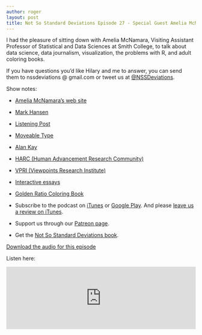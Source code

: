 ```yaml
---
author: roger
layout: post
title: Not So Standard Deviations Episode 27 - Special Guest Amelia McNamara
---
```


I had the pleasure of sitting down with Amelia McNamara, Visiting Assistant Professor of Statistical and Data Sciences at Smith College, to talk about data science, data journalism, visualization, the problems with R, and adult coloring books.

If you have questions you’d like Hilary and me to answer, you can send them to nssdeviations @ gmail.com or tweet us at [@NSSDeviations](https://twitter.com/nssdeviations).

Show notes:

* [Amelia McNamara’s web site](http://www.science.smith.edu/~amcnamara/index.html)

* [Mark Hansen](http://datascience.columbia.edu/mark-hansen)

* [Listening Post](https://www.youtube.com/watch?v=dD36IajCz6A)

* [Moveable Type](http://www.nytimes.com/video/arts/1194817116105/moveable-type.html)

* [Alan Kay](https://en.wikipedia.org/wiki/Alan_Kay)

* [HARC (Human Advancement Research Community)](https://harc.ycr.org/)

* [VPRI (Viewpoints Research Institute)](http://www.vpri.org/index.html)

* [Interactive essays](https://www.youtube.com/watch?v=hps9r7JZQP8)

* [Golden Ratio Coloring Book](https://rafaelaraujoart.com/products/golden-ratio-coloring-book)

* Subscribe to the podcast on [iTunes](https://itunes.apple.com/us/podcast/not-so-standard-deviations/id1040614570) or  [Google Play](https://play.google.com/music/listen?u=0#/ps/Izfnbx6tlruojkfrvhjfdj3nmna). And please [leave us a review on iTunes](https://itunes.apple.com/us/podcast/not-so-standard-deviations/id1040614570).

* Support us through our [Patreon page](https://www.patreon.com/NSSDeviations?ty=h).

* Get the [Not So Standard Deviations book](https://leanpub.com/conversationsondatascience/).


[Download the audio for this episode](https://soundcloud.com/nssd-podcast/episode-27-special-guest-amelia-mcnamara)

Listen here:
<iframe width="100%" height="166" scrolling="no" frameborder="no" src="https://w.soundcloud.com/player/?url=https%3A//api.soundcloud.com/tracks/295593774&amp;color=ff5500&amp;auto_play=false&amp;hide_related=false&amp;show_comments=true&amp;show_user=true&amp;show_reposts=false"></iframe>

